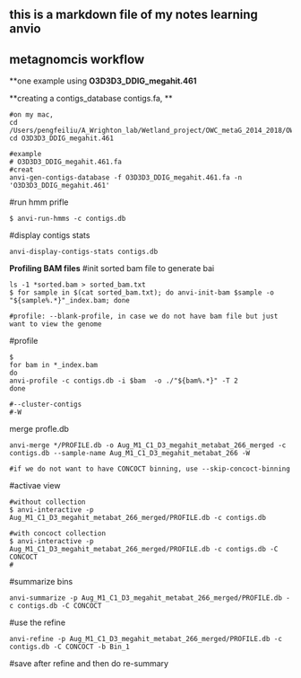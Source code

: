 ## this is a markdown file of my notes learning anvio

## metagnomcis workflow

**one example using 
**O3D3D3_DDIG_megahit.461**

**creating a contigs_database contigs.fa, **

```
#on my mac, 
cd /Users/pengfeiliu/A_Wrighton_lab/Wetland_project/OWC_metaG_2014_2018/OWC_wetland_methanogens_database/anvio_refine_MAGs
cd O3D3D3_DDIG_megahit.461

#example
# O3D3D3_DDIG_megahit.461.fa
#creat
anvi-gen-contigs-database -f O3D3D3_DDIG_megahit.461.fa -n 'O3D3D3_DDIG_megahit.461'
```

#run hmm prifle
```
$ anvi-run-hmms -c contigs.db
```

#display contigs stats
```
anvi-display-contigs-stats contigs.db
```

**Profiling BAM files**
#init sorted bam file to generate bai
```
ls -1 *sorted.bam > sorted_bam.txt
$ for sample in $(cat sorted_bam.txt); do anvi-init-bam $sample -o "${sample%.*}"_index.bam; done

#profile: --blank-profile, in case we do not have bam file but just want to view the genome
```

#profile
```
$ 
for bam in *_index.bam
do 
anvi-profile -c contigs.db -i $bam  -o ./"${bam%.*}" -T 2 
done

#--cluster-contigs
#-W

```

merge profle.db
```
anvi-merge */PROFILE.db -o Aug_M1_C1_D3_megahit_metabat_266_merged -c contigs.db --sample-name Aug_M1_C1_D3_megahit_metabat_266 -W 

#if we do not want to have CONCOCT binning, use --skip-concoct-binning
```

#activae view
```
#without collection
$ anvi-interactive -p Aug_M1_C1_D3_megahit_metabat_266_merged/PROFILE.db -c contigs.db 

#with concoct collection
$ anvi-interactive -p Aug_M1_C1_D3_megahit_metabat_266_merged/PROFILE.db -c contigs.db -C CONCOCT
#
```

#summarize bins
```
anvi-summarize -p Aug_M1_C1_D3_megahit_metabat_266_merged/PROFILE.db -c contigs.db -C CONCOCT
```

#use the refine 
```
anvi-refine -p Aug_M1_C1_D3_megahit_metabat_266_merged/PROFILE.db -c contigs.db -C CONCOCT -b Bin_1
```

#save after refine and then do re-summary

